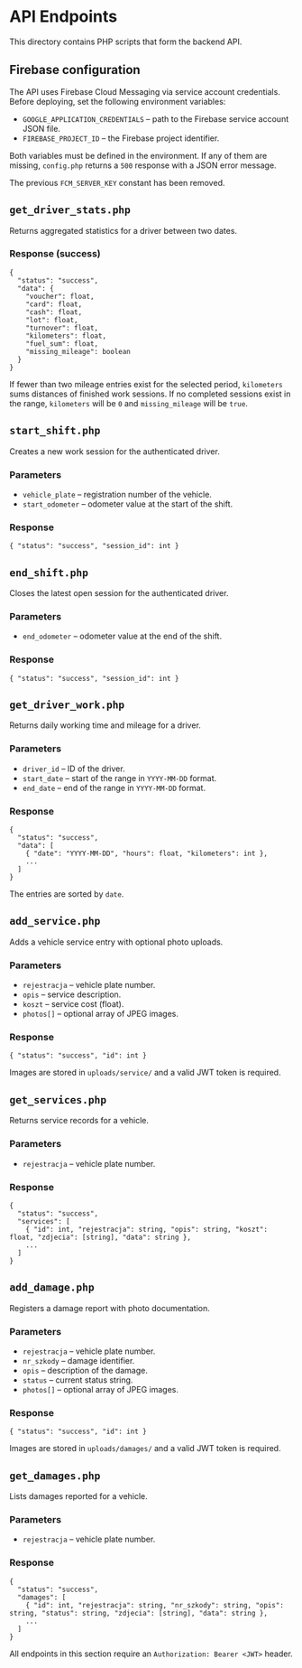 # API Endpoints

This directory contains PHP scripts that form the backend API.

## Firebase configuration

The API uses Firebase Cloud Messaging via service account credentials. Before
deploying, set the following environment variables:

- `GOOGLE_APPLICATION_CREDENTIALS` – path to the Firebase service account JSON
  file.
- `FIREBASE_PROJECT_ID` – the Firebase project identifier.

Both variables must be defined in the environment. If any of them are missing,
`config.php` returns a `500` response with a JSON error message.

The previous `FCM_SERVER_KEY` constant has been removed.

## `get_driver_stats.php`
Returns aggregated statistics for a driver between two dates.

### Response (success)
```
{
  "status": "success",
  "data": {
    "voucher": float,
    "card": float,
    "cash": float,
    "lot": float,
    "turnover": float,
    "kilometers": float,
    "fuel_sum": float,
    "missing_mileage": boolean
  }
}
```

If fewer than two mileage entries exist for the selected period,
`kilometers` sums distances of finished work sessions. If no
completed sessions exist in the range, `kilometers` will be `0`
and `missing_mileage` will be `true`.


## `start_shift.php`
Creates a new work session for the authenticated driver.

### Parameters
- `vehicle_plate` – registration number of the vehicle.
- `start_odometer` – odometer value at the start of the shift.

### Response
```
{ "status": "success", "session_id": int }
```

## `end_shift.php`
Closes the latest open session for the authenticated driver.

### Parameters
- `end_odometer` – odometer value at the end of the shift.

### Response
```
{ "status": "success", "session_id": int }
```
## `get_driver_work.php`
Returns daily working time and mileage for a driver.

### Parameters
- `driver_id` – ID of the driver.
- `start_date` – start of the range in `YYYY-MM-DD` format.
- `end_date` – end of the range in `YYYY-MM-DD` format.

### Response
```
{
  "status": "success",
  "data": [
    { "date": "YYYY-MM-DD", "hours": float, "kilometers": int },
    ...
  ]
}
```
The entries are sorted by `date`.


## `add_service.php`
Adds a vehicle service entry with optional photo uploads.

### Parameters
- `rejestracja` – vehicle plate number.
- `opis` – service description.
- `koszt` – service cost (float).
- `photos[]` – optional array of JPEG images.

### Response
```
{ "status": "success", "id": int }
```

Images are stored in `uploads/service/` and a valid JWT token is required.

## `get_services.php`
Returns service records for a vehicle.

### Parameters
- `rejestracja` – vehicle plate number.

### Response
```
{
  "status": "success",
  "services": [
    { "id": int, "rejestracja": string, "opis": string, "koszt": float, "zdjecia": [string], "data": string },
    ...
  ]
}
```

## `add_damage.php`
Registers a damage report with photo documentation.

### Parameters
- `rejestracja` – vehicle plate number.
- `nr_szkody` – damage identifier.
- `opis` – description of the damage.
- `status` – current status string.
- `photos[]` – optional array of JPEG images.

### Response
```
{ "status": "success", "id": int }
```

Images are stored in `uploads/damages/` and a valid JWT token is required.

## `get_damages.php`
Lists damages reported for a vehicle.

### Parameters
- `rejestracja` – vehicle plate number.

### Response
```
{
  "status": "success",
  "damages": [
    { "id": int, "rejestracja": string, "nr_szkody": string, "opis": string, "status": string, "zdjecia": [string], "data": string },
    ...
  ]
}
```

All endpoints in this section require an `Authorization: Bearer <JWT>` header.
